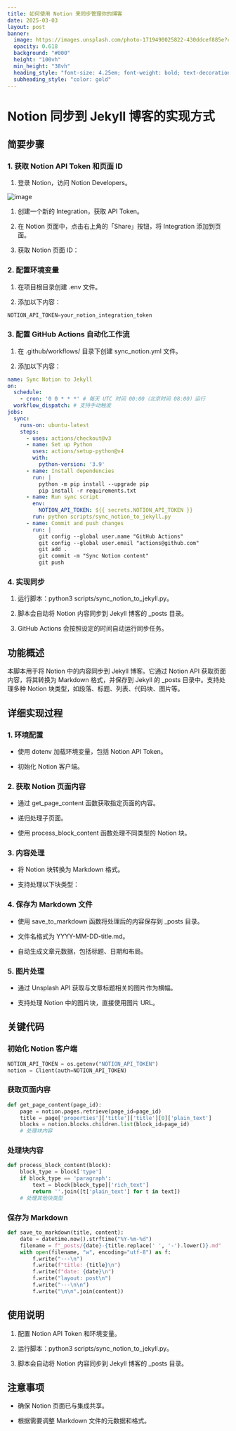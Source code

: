 ```yaml
---
title: 如何使用 Notion 来同步管理你的博客
date: 2025-03-03
layout: post
banner:
  image: https://images.unsplash.com/photo-1719490025822-430ddcef885e?crop=entropy&cs=tinysrgb&fit=max&fm=jpg&ixid=M3w2OTIwMzJ8MHwxfHJhbmRvbXx8fHx8fHx8fDE3NDA5NzA1Mjh8&ixlib=rb-4.0.3&q=80&w=1080
  opacity: 0.618
  background: "#000"
  height: "100vh"
  min_height: "38vh"
  heading_style: "font-size: 4.25em; font-weight: bold; text-decoration: underline"
  subheading_style: "color: gold"
---
```


# Notion 同步到 Jekyll 博客的实现方式

## 简要步骤

### 1. 获取 Notion API Token 和页面 ID

1. 登录 Notion，访问 Notion Developers。

![image](https://prod-files-secure.s3.us-west-2.amazonaws.com/a7a0cc5a-89b9-4cda-8686-1fba0ca52f40/d19c1afe-dea5-4312-9333-786b0ba83054/image.png?X-Amz-Algorithm=AWS4-HMAC-SHA256&X-Amz-Content-Sha256=UNSIGNED-PAYLOAD&X-Amz-Credential=ASIAZI2LB466YNXUYU26%2F20250303%2Fus-west-2%2Fs3%2Faws4_request&X-Amz-Date=20250303T025528Z&X-Amz-Expires=3600&X-Amz-Security-Token=IQoJb3JpZ2luX2VjEJL%2F%2F%2F%2F%2F%2F%2F%2F%2F%2FwEaCXVzLXdlc3QtMiJHMEUCIQD4oswC3kbkeHB0bD%2FwE671YCCTDWjvgFwOrlLa%2BU0ZbwIgDw0%2BMeZ8Sh%2FNDbUyadhwKn12ql8cKeAUJhe5ht9Fd7UqiAQIy%2F%2F%2F%2F%2F%2F%2F%2F%2F%2F%2FARAAGgw2Mzc0MjMxODM4MDUiDA6ccn7KBW7GuuKIvircA%2FS8SH9swd01%2BgnrhkUnSfmTsnmdxgaEvvogLJ3l3cvXfB6GI9NhK1XuUsh5J%2BSbcEYdif%2BVNGs%2FbV6r9Vh8LRWLrAPcn3nW98pDfGRFXQ4ypsRN5q%2B4cX%2BhkDjPxmbbREhGgKDPUzZLuBaIRsZYUFOBjiu8Pe90Lvx2g%2BlFxLgAEaaAaWbegZASF%2FH5MMvW5y%2BXyj3E8cURozzdbggPstLht79iqrbgWXUPSIJvDzfYZUX7ITSgWVHuJXTwRs8Yf1Z8CtUfeN4gfNlh0O5tNPB6q%2BP9GpvtIjC%2FzVPaR6UmAgDKDLRh3rL%2BAzjfzAN%2FWuWjp8zhEuaG8lx3ydEAF52asneyEyu7KuDbL%2FRpZgRW0qZXAWc5YJtTochSO3GEdNSo%2FHFpuJKQj8DOBfkiw4E9Vs9zdJHz7JWKd9r9p5Z1QOsK2ZkcxHVJUA9TqcDDHX54tCB7RnKpnhOotRhcnbm%2Fh21YKRCLFRJo9kx3yCgnMY7VpBE4X6OACWAry1C4LiemRnTOZ%2FwLgtuoGdq2Qfj2vqEbhP6GgIy0KQBtQetrC0Hc%2B6rpr%2F17xLUW4liSXY1DLqWSBf3K2rPY%2B%2FTTb7Fktdp8ie3CSBBx3u9RGp%2BAdQ%2FWn37DqF2OgsHPMNqflL4GOqUBjoRpxNctRLlxVVPnvjqTMD4IvrTu6mgd3HUKBvidiIWFwgL5d9PJlg4LLh%2Fp6cuSEka6dmfSFUcjNy18TUN7c1QvEREDYPntIkXJWiiOPEk%2FWstJ%2Fe4oUVwMY6dwhXs2K%2Bx%2Fkxu5aoAU8ssih3v47mtwrSsFyD1%2BwN9XXSEEPqBc7aK%2BFAjacyAq5mzkttIPR9S5Zx0vj89NJ%2F44GTIu596r%2BYgS&X-Amz-Signature=f27f43e003e7622428df34e504218b06c6921ce087ea307e56d0c6ee8e82e444&X-Amz-SignedHeaders=host&x-id=GetObject)

1. 创建一个新的 Integration，获取 API Token。

1. 在 Notion 页面中，点击右上角的「Share」按钮，将 Integration 添加到页面。

1. 获取 Notion 页面 ID：


### 2. 配置环境变量

1. 在项目根目录创建 .env 文件。

1. 添加以下内容：

```javascript
NOTION_API_TOKEN=your_notion_integration_token
```

### 3. 配置 GitHub Actions 自动化工作流

1. 在 .github/workflows/ 目录下创建 sync_notion.yml 文件。

1. 添加以下内容：

```yaml
name: Sync Notion to Jekyll
on:
  schedule:
    - cron: '0 0 * * *' # 每天 UTC 时间 00:00（北京时间 08:00）运行
  workflow_dispatch: # 支持手动触发
jobs:
  sync:
    runs-on: ubuntu-latest
    steps:
      - uses: actions/checkout@v3
      - name: Set up Python
        uses: actions/setup-python@v4
        with:
          python-version: '3.9'
      - name: Install dependencies
        run: |
          python -m pip install --upgrade pip
          pip install -r requirements.txt
      - name: Run sync script
        env:
          NOTION_API_TOKEN: ${{ secrets.NOTION_API_TOKEN }}
        run: python scripts/sync_notion_to_jekyll.py
      - name: Commit and push changes
        run: |
          git config --global user.name "GitHub Actions"
          git config --global user.email "actions@github.com"
          git add .
          git commit -m "Sync Notion content"
          git push
```

### 4. 实现同步

1. 运行脚本：python3 scripts/sync_notion_to_jekyll.py。

1. 脚本会自动将 Notion 内容同步到 Jekyll 博客的 _posts 目录。

1. GitHub Actions 会按照设定的时间自动运行同步任务。

## 功能概述

本脚本用于将 Notion 中的内容同步到 Jekyll 博客。它通过 Notion API 获取页面内容，将其转换为 Markdown 格式，并保存到 Jekyll 的 _posts 目录中。支持处理多种 Notion 块类型，如段落、标题、列表、代码块、图片等。

## 详细实现过程

### 1. 环境配置

- 使用 dotenv 加载环境变量，包括 Notion API Token。

- 初始化 Notion 客户端。

### 2. 获取 Notion 页面内容

- 通过 get_page_content 函数获取指定页面的内容。

- 递归处理子页面。

- 使用 process_block_content 函数处理不同类型的 Notion 块。

### 3. 内容处理

- 将 Notion 块转换为 Markdown 格式。

- 支持处理以下块类型：


### 4. 保存为 Markdown 文件

- 使用 save_to_markdown 函数将处理后的内容保存到 _posts 目录。

- 文件名格式为 YYYY-MM-DD-title.md。

- 自动生成文章元数据，包括标题、日期和布局。

### 5. 图片处理

- 通过 Unsplash API 获取与文章标题相关的图片作为横幅。

- 支持处理 Notion 中的图片块，直接使用图片 URL。

## 关键代码

### 初始化 Notion 客户端

```python
NOTION_API_TOKEN = os.getenv("NOTION_API_TOKEN")
notion = Client(auth=NOTION_API_TOKEN)
```

### 获取页面内容

```python
def get_page_content(page_id):
    page = notion.pages.retrieve(page_id=page_id)
    title = page['properties']['title']['title'][0]['plain_text']
    blocks = notion.blocks.children.list(block_id=page_id)
    # 处理块内容
```

### 处理块内容

```python
def process_block_content(block):
    block_type = block['type']
    if block_type == 'paragraph':
        text = block[block_type]['rich_text']
        return ''.join([t['plain_text'] for t in text])
    # 处理其他块类型
```

### 保存为 Markdown

```python
def save_to_markdown(title, content):
    date = datetime.now().strftime("%Y-%m-%d")
    filename = f"_posts/{date}-{title.replace(' ', '-').lower()}.md"
    with open(filename, "w", encoding="utf-8") as f:
        f.write("---\n")
        f.write(f"title: {title}\n")
        f.write(f"date: {date}\n")
        f.write("layout: post\n")
        f.write("---\n\n")
        f.write("\n\n".join(content))
```

## 使用说明

1. 配置 Notion API Token 和环境变量。

1. 运行脚本：python3 scripts/sync_notion_to_jekyll.py。

1. 脚本会自动将 Notion 内容同步到 Jekyll 博客的 _posts 目录。

## 注意事项

- 确保 Notion 页面已与集成共享。

- 根据需要调整 Markdown 文件的元数据和格式。